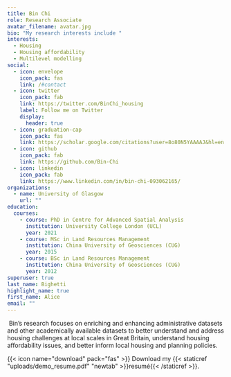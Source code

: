 ```yaml
---
title: Bin Chi
role: Research Associate
avatar_filename: avatar.jpg
bio: "My research interests include "
interests:
  - Housing
  - Housing affordability
  - Multilevel modelling
social:
  - icon: envelope
    icon_pack: fas
    link: /#contact
  - icon: twitter
    icon_pack: fab
    link: https://twitter.com/BinChi_housing
    label: Follow me on Twitter
    display:
      header: true
  - icon: graduation-cap
    icon_pack: fas
    link: https://scholar.google.com/citations?user=8o80N5YAAAAJ&hl=en
  - icon: github
    icon_pack: fab
    link: https://github.com/Bin-Chi
  - icon: linkedin
    icon_pack: fab
    link: https://www.linkedin.com/in/bin-chi-093062165/
organizations:
  - name: University of Glasgow
    url: ""
education:
  courses:
    - course: PhD in Centre for Advanced Spatial Analysis
      institution: University College London (UCL)
      year: 2021
    - course: MSc in Land Resources Management
      institution: China University of Geosciences (CUG)
      year: 2015
    - course: BSc in Land Resources Management
      institution: China University of Geosciences (CUG)
      year: 2012
superuser: true
last_name: Bighetti
highlight_name: true
first_name: Alice
email: ""
---
```

<!--StartFragment-->

 Bin’s research focuses on enriching and enhancing administrative datasets and other academically available datasets to better understand and address housing challenges at local scales in Great Britain, understand housing affordability issues, and better inform local housing and planning policies.

<!--EndFragment-->

{{< icon name="download" pack="fas" >}} Download my {{< staticref "uploads/demo_resume.pdf" "newtab" >}}resumé{{< /staticref >}}.
